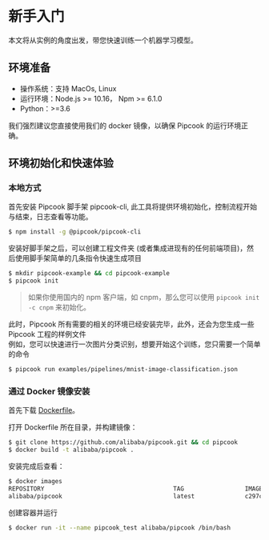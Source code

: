 # 新手入门

本文将从实例的角度出发，带您快速训练一个机器学习模型。

## 环境准备

- 操作系统：支持 MacOs, Linux
- 运行环境：Node.js >= 10.16， Npm >= 6.1.0
- Python：>=3.6

我们强烈建议您直接使用我们的 docker 镜像，以确保 Pipcook 的运行环境正确。

## 环境初始化和快速体验

### 本地方式

首先安装 Pipcook 脚手架 pipcook-cli, 此工具将提供环境初始化，控制流程开始与结束，日志查看等功能。

```sh
$ npm install -g @pipcook/pipcook-cli
```

安装好脚手架之后，可以创建工程文件夹 (或者集成进现有的任何前端项目)，然后使用脚手架简单的几条指令快速生成项目

```sh
$ mkdir pipcook-example && cd pipcook-example
$ pipcook init
```

> 如果你使用国内的 npm 客户端，如 cnpm，那么您可以使用 `pipcook init -c cnpm` 来初始化。

此时，Pipcook 所有需要的相关的环境已经安装完毕，此外，还会为您生成一些 Pipcook 工程的样例文件<br />例如，您可以快速进行一次图片分类识别，想要开始这个训练，您只需要一个简单的命令

```sh
$ pipcook run examples/pipelines/mnist-image-classification.json
```

### 通过 Docker 镜像安装

首先下载 [Dockerfile](https://github.com/alibaba/pipcook/blob/master/Dockerfile)。

打开 Dockerfile 所在目录，并构建镜像：

```sh
$ git clone https://github.com/alibaba/pipcook.git && cd pipcook
$ docker build -t alibaba/pipcook .
```

安装完成后查看：

```sh
$ docker images
REPOSITORY                                    TAG                 IMAGE ID            CREATED             SIZE
alibaba/pipcook                               latest              c297c73d62d4        7 hours ago         3.67GB
```

创建容器并运行

```sh
$ docker run -it --name pipcook_test alibaba/pipcook /bin/bash
```
